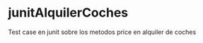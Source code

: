 junitAlquilerCoches
===================

Test case en junit sobre los metodos price en alquiler de coches
